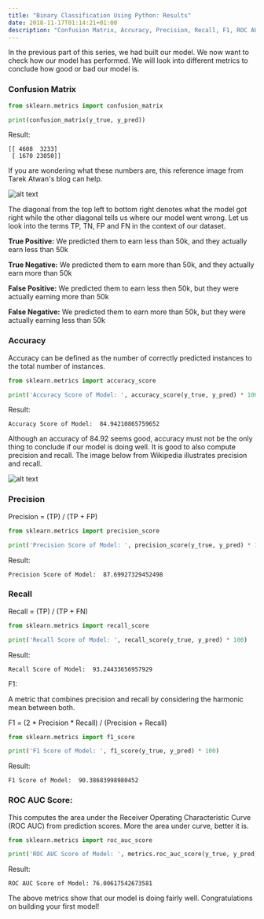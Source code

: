 ```yaml
---
title: "Binary Classification Using Python: Results"
date: 2018-11-17T01:14:21+01:00
description: "Confusion Matrix, Accuracy, Precision, Recall, F1, ROC AUC Curve"
---
```


In the previous part of this series, we had built our model. We now want to check how our model has performed. We will look into different metrics to conclude how good or bad our model is.

### Confusion Matrix

```Python
from sklearn.metrics import confusion_matrix

print(confusion_matrix(y_true, y_pred))
```

Result:

```
[[ 4608  3233]
 [ 1670 23050]]
```

If you are wondering what these numbers are, this reference image from Tarek Atwan's blog can help.

![alt text](https://images2.imgbox.com/ef/6b/qe4x1wHb_o.png "Confusion Matrix")

The diagonal from the top left to bottom right denotes what the model got right while the other diagonal tells us where our model went wrong. Let us look into the terms TP, TN, FP and FN in the context of our dataset.

__True Positive:__ We predicted them to earn less than 50k, and they actually earn less than 50k

__True Negative:__ We predicted them to earn more than 50k, and they actually earn more than 50k

__False Positive:__ We predicted them to earn less then 50k, but they were actually earning more than 50k

__False Negative:__ We predicted them to earn more than 50k, but they were actually earning less than 50k


### Accuracy

Accuracy can be defined as the number of correctly predicted instances to the total number of instances.

```Python
from sklearn.metrics import accuracy_score

print('Accuracy Score of Model: ', accuracy_score(y_true, y_pred) * 100)
```

Result:
```
Accuracy Score of Model:  84.94210865759652
```

Although an accuracy of 84.92 seems good, accuracy must not be the only thing to conclude if our model is doing well. It is good to also compute precision and recall. The image below from Wikipedia illustrates precision and recall.

![alt text](https://images2.imgbox.com/40/bf/wV0GuOTa_o.png "Precision and Recall")

### Precision

Precision = (TP) / (TP + FP)

```Python
from sklearn.metrics import precision_score

print('Precision Score of Model: ', precision_score(y_true, y_pred) * 100)
```
Result:

```
Precision Score of Model:  87.69927329452498
```

### Recall

Recall = (TP) / (TP + FN)

```Python
from sklearn.metrics import recall_score

print('Recall Score of Model: ', recall_score(y_true, y_pred) * 100)
```

Result:

```
Recall Score of Model:  93.24433656957929
```

F1:

A metric that combines precision and recall by considering the harmonic mean between both.

F1 = (2 * Precision * Recall) / (Precision + Recall)

```Python
from sklearn.metrics import f1_score

print('F1 Score of Model: ', f1_score(y_true, y_pred) * 100)
```

Result:
```
F1 Score of Model:  90.38683998980452
```

### ROC AUC Score:

This computes the area under the Receiver Operating Characteristic Curve (ROC AUC) from prediction scores. More the area under curve, better it is.

```Python
from sklearn.metrics import roc_auc_score

print('ROC AUC Score of Model: ', metrics.roc_auc_score(y_true, y_pred) * 100)
```

Result:

```
ROC AUC Score of Model: 76.00617542673581
```

The above metrics show that our model is doing fairly well. Congratulations on building your first model!